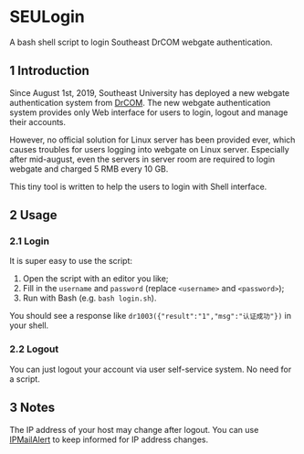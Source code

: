 # SEULogin
A bash shell script to login Southeast DrCOM webgate authentication.

## 1  Introduction

Since August 1st, 2019, Southeast University has deployed a new webgate authentication system from [DrCOM]( http://www.drcom.com.cn/ ). The new webgate authentication system provides only Web interface for users to login, logout and manage their accounts. 

However, no official solution for Linux server has been provided ever, which causes troubles for users logging into webgate on Linux server. Especially after mid-august, even the servers in server room are required to login webgate and charged 5 RMB every 10 GB.

This tiny tool is written to help the users to login with Shell interface.

## 2  Usage

### 2.1  Login

It is super easy to use the script:

1. Open the script with an editor you like;
2. Fill in the `username` and `password` (replace `<username>` and `<password>`);
3. Run with Bash (e.g. `bash login.sh`).

You should see a response like `dr1003({"result":"1","msg":"认证成功"})` in your shell.

### 2.2  Logout

You can just logout your account via user self-service system. No need for a script.

## 3  Notes

The IP address of your host may change after logout. You can use [IPMailAlert](https://github.com/HearyShen/IPMailAlert) to keep informed for IP address changes.